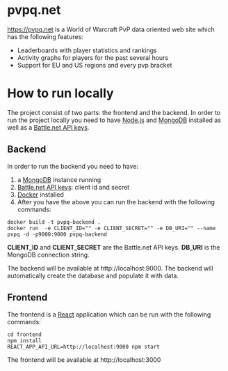 # pvpq.net
https://pvpq.net is a World of Warcraft PvP data oriented web site which has the following features:
* Leaderboards with player statistics and rankings
* Activity graphs for players for the past several hours
* Support for EU and US regions and every pvp bracket

# How to run locally
The project consist of two parts: the frontend and the backend. 
In order to run the project locally you need to have [Node.js](https://nodejs.org/en/) and [MongoDB](https://www.mongodb.com/) installed as well as a [Battle.net API keys](https://dev.battle.net/).

## Backend
In order to run the backend you need to have:
1. a [MongoDB](https://www.mongodb.com/) instance running
2. [Battle.net API keys](https://dev.battle.net/): client id and secret
3. [Docker](https://www.docker.com/) installed
4. After you have the above you can run the backend with the following commands:
```
docker build -t pvpq-backend .
docker run  -e CLIENT_ID="" -e CLIENT_SECRET="" -e DB_URI="" --name pvpq -d -p9000:9000 pvpq-backend
```
**CLIENT_ID** and **CLIENT_SECRET** are the Battle.net API keys. **DB_URI** is the MongoDB connection string.

The backend will be available at http://localhost:9000. The backend will automatically create the database and populate it with data.

## Frontend
The frontend is a [React](https://reactjs.org/) application which can be run with the following commands:
```
cd frontend
npm install
REACT_APP_API_URL=http://localhost:9000 npm start
```
The frontend will be available at http://localhost:3000
